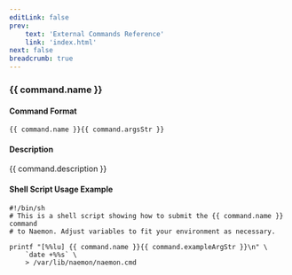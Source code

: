 ```yaml
---
editLink: false
prev:
    text: 'External Commands Reference'
    link: 'index.html'
next: false
breadcrumb: true
---
```


<script setup>
const command = {"args":[{"name":"service","type":"service"},{"name":"persistent","type":"bool"},{"name":"author","type":"str"},{"name":"comment","type":"str"}],"name":"ADD_SVC_COMMENT","description":"This command is used to add a comment for the specified service.  If you work with other administrators, you may find it useful to share information about a host or service that is having problems if more than one of you may be working on it.  If you do not check the 'persistent' option, the comment will automatically be deleted at the next program restart.","classes":["service","comment"],"argsStr":";service;persistent;author;comment","exampleArgStr":";service1;1;naemonadmin;This is an example comment."};
</script>

<h3>{{ command.name }}</h3>

#### Command Format

`{{ command.name }}{{ command.argsStr }}`

#### Description

{{ command.description }}

#### Shell Script Usage Example

```sh-vue
#!/bin/sh
# This is a shell script showing how to submit the {{ command.name }} command
# to Naemon. Adjust variables to fit your environment as necessary.

printf "[%%lu] {{ command.name }}{{ command.exampleArgStr }}\n" \
    `date +%%s` \
    > /var/lib/naemon/naemon.cmd
```
